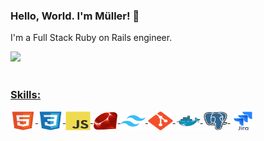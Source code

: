 ### Hello, World. I'm Müller! 👋

I'm a Full Stack Ruby on Rails engineer.

<div>
  <a href="https://github.com/muellerviana">
  
  <img height="180em" src="https://github-readme-stats.vercel.app/api/top-langs/?username=muellerviana&layout=compact&langs_count=7&theme=gotham"/>
</div>
  
  
<div style="display: inline_block"><br>
  <h3 align="left">Skills:</h3>
  <img align="center" alt="" height="30" width="40" src="https://raw.githubusercontent.com/devicons/devicon/master/icons/html5/html5-original.svg">
  <img align="center" alt="" height="30" width="40" src="https://raw.githubusercontent.com/devicons/devicon/master/icons/css3/css3-original.svg">
  <img align="center" alt="" height="30" width="40" src="https://raw.githubusercontent.com/devicons/devicon/master/icons/javascript/javascript-original.svg">
  <img align="center" alt="" height="30" width="40" src="https://raw.githubusercontent.com/devicons/devicon/master/icons/ruby/ruby-original.svg">
  <img align="center" alt="" height="30" width="40" src="https://github.com/devicons/devicon/blob/master/icons/tailwindcss/tailwindcss-plain.svg">
  <img align="center" alt="" height="30" width="40" src="https://github.com/devicons/devicon/blob/master/icons/git/git-original.svg">
  <img align="center" alt="" height="30" width="40" src="https://github.com/devicons/devicon/blob/master/icons/docker/docker-original.svg">
  <img align="center" alt="" height="30" width="40" src="https://github.com/devicons/devicon/blob/master/icons/postgresql/postgresql-original.svg">
  <img align="center" alt="" height="30" width="40" src="https://github.com/devicons/devicon/blob/master/icons/jira/jira-original-wordmark.svg">  
</div>
